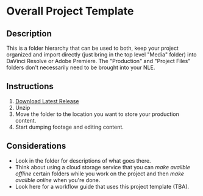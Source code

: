 # Overall Project Template

## Description
This is a folder hierarchy that can be used to both, keep your project organized and import directly (just bring in the top level "Media" folder) into DaVinci Resolve or Adobe Premiere. The "Production" and "Project Files" folders don't necessarily need to be brought into your NLE.

## Instructions
1. [Download Latest Release](https://github.com/lsuxrstudio/overall-project-template/zipball/main)
2. Unzip
3. Move the folder to the location you want to store your production content.
4. Start dumping footage and editing content.

## Considerations
* Look in the folder for descriptions of what goes there.
* Think about using a cloud storage service that you can _make availble offline_ certain folders while you work on the project and then _make availble online_ when you're done.
* Look here for a workflow guide that uses this project template (TBA).
